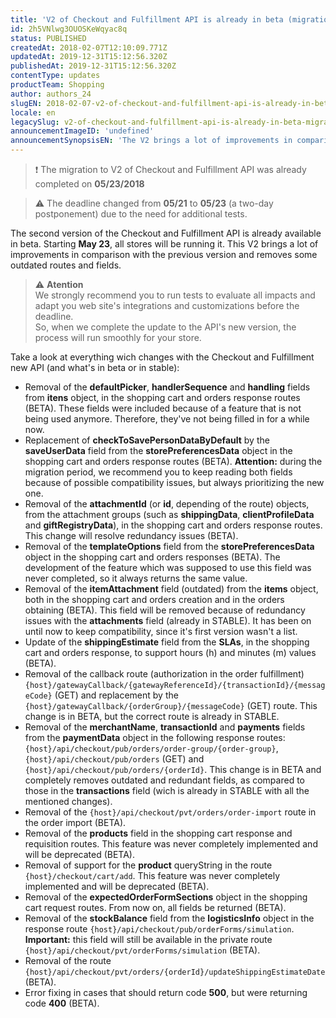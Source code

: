 ```yaml
---
title: 'V2 of Checkout and Fulfillment API is already in beta (migration will be completed on May 23)'
id: 2h5VNlwg3OUOSKeWqyac8q
status: PUBLISHED
createdAt: 2018-02-07T12:10:09.771Z
updatedAt: 2019-12-31T15:12:56.320Z
publishedAt: 2019-12-31T15:12:56.320Z
contentType: updates
productTeam: Shopping
author: authors_24
slugEN: 2018-02-07-v2-of-checkout-and-fulfillment-api-is-already-in-beta-migration-will-be-completed-on-may-23
locale: en
legacySlug: v2-of-checkout-and-fulfillment-api-is-already-in-beta-migration-will-be-completed-on-may-23
announcementImageID: 'undefined'
announcementSynopsisEN: 'The V2 brings a lot of improvements in comparison with the previous version and removes some outdated routes and fields.'
---
```


> ❗ The migration to V2 of Checkout and Fulfillment API was already completed on **05/23/2018**

> ⚠️ The deadline changed from **05/21** to **05/23** (a two-day postponement) due to the need for additional tests.

The second version of the Checkout and Fulfillment API is already available in beta. Starting __May 23__, all stores will be running it. This V2 brings a lot of improvements in comparison with the previous version and removes some outdated routes and fields.

> ⚠️ **Atention**<br> We strongly recommend you to run tests to evaluate all impacts and adapt you web site's integrations and customizations before the deadline.<br> So, when we complete the update to the API's new version, the process will run smoothly for your store.

Take a look at everything wich changes with the Checkout and Fulfillment new API (and what's in beta or in stable):

- Removal of the __defaultPicker__, __handlerSequence__ and __handling__ fields from __itens__ object, in the shopping cart and orders response routes (BETA). These fields were included because of a feature that is not being used anymore. Therefore, they've not being filled in for a while now.
- Replacement of __checkToSavePersonDataByDefault__ by the __saveUserData__ field from the __storePreferencesData__ object in the shopping cart and orders response routes (BETA). __Attention:__ during the migration period, we recommend you to keep reading both fields because of possible compatibility issues, but always prioritizing the new one.
- Removal of the __attachmentId__ (or __id__, depending of the route) objects, from the attachment groups (such as __shippingData__, __clientProfileData__ and __giftRegistryData__), in the shopping cart and orders response routes. This change will resolve redundancy issues (BETA).
- Removal of the __templateOptions__ field from the __storePreferencesData__ object in the shopping cart and orders responses (BETA). The development of the feature which was supposed to use this field was never completed, so it always returns the same value.
- Removal of the __itemAttachment__ field (outdated) from the __items__ object, both in the shopping cart and orders creation and in the orders obtaining (BETA). This field will be removed because of redundancy issues with the __attachments__ field (already in STABLE). It has been on until now to keep compatibility, since it's first version wasn't a list.
- Update of the __shippingEstimate__ field from the __SLAs__, in the shopping cart and orders response, to support hours (h) and minutes (m) values (BETA).
- Removal of the callback route (authorization in the order fulfillment) `{host}/gatewayCallback/{gatewayReferenceId}/{transactionId}/{messageCode}` (GET) and replacement by the `{host}/gatewayCallback/{orderGroup}/{messageCode}` (GET) route. This change is in BETA, but the correct route is already in STABLE.
- Removal of the __merchantName__, __transactionId__ and __payments__ fields from the __paymentData__ object in the following response routes: `{host}/api/checkout/pub/orders/order-group/{order-group}`, `{host}/api/checkout/pub/orders` (GET) and `{host}/api/checkout/pub/orders/{orderId}`. This change is in BETA and completely removes outdated and redundant fields, as compared to those in the __transactions__ field (wich is already in STABLE with all the mentioned changes).
- Removal of the `{host}/api/checkout/pvt/orders/order-import` route in the order import (BETA).
- Removal of the __products__ field in the shopping cart response and requisition routes. This feature was never completely implemented and will be deprecated (BETA). 
- Removal of support for the __product__ queryString in the route `{host}/checkout/cart/add`. This feature was never completely implemented and will be deprecated (BETA).
- Removal of the __expectedOrderFormSections__ object in the shopping cart request routes. From now on, all fields be returned (BETA).
- Removal of the __stockBalance__ field from the __logisticsInfo__ object in the response route `{host}/api/checkout/pub/orderForms/simulation`. __Important:__ this field will still be available in the private route `{host}/api/checkout/pvt/orderForms/simulation` (BETA).
- Removal of the route `{host}/api/checkout/pvt/orders/{orderId}/updateShippingEstimateDate` (BETA).
- Error fixing in cases that should return code __500__, but were returning code __400__ (BETA).
